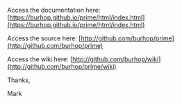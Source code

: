 Access the documentation here:   [https://burhop.github.io/prime/html/index.html](https://burhop.github.io/prime/html/index.html)

Access the source here:  [http://github.com/burhop/prime](http://github.com/burhop/prime)

Access the wiki here:  [http://github.com/burhop/wiki](http://github.com/burhop/prime/wiki)

Thanks,

Mark

